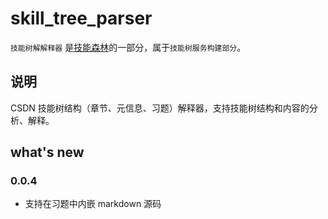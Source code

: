 # skill_tree_parser

`技能树解解释器` 是[技能森林](https://gitcode.net/csdn/skill_tree)的一部分，属于`技能树服务构建部分`。

## 说明

CSDN 技能树结构（章节、元信息、习题）解释器，支持技能树结构和内容的分析、解释。

## what's new

### 0.0.4
 - 支持在习题中内嵌 markdown 源码